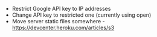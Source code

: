 - Restrict Google API key to IP addresses
- Change API key to restricted one (currently using open)
- Move server static files somewhere - https://devcenter.heroku.com/articles/s3
